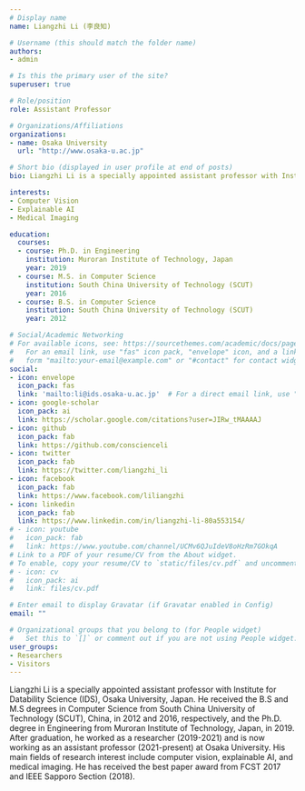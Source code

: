 ```yaml
---
# Display name
name: Liangzhi Li (李良知)

# Username (this should match the folder name)
authors:
- admin

# Is this the primary user of the site?
superuser: true

# Role/position
role: Assistant Professor

# Organizations/Affiliations
organizations:
- name: Osaka University
  url: "http://www.osaka-u.ac.jp"

# Short bio (displayed in user profile at end of posts)
bio: Liangzhi Li is a specially appointed assistant professor with Institute for Datability Science (IDS), Osaka University, Japan. He received the B.S and M.S degrees in Computer Science from South China University of Technology (SCUT), China, in 2012 and 2016, respectively, and the Ph.D. degree in Engineering from Muroran Institute of Technology, Japan, in 2019. After graduation, he worked as a researcher (2019-2021) and is now working as an assistant professor (2021-present) at Osaka University. His main fields of research interest include computer vision, explainable AI, and medical imaging.

interests:
- Computer Vision
- Explainable AI
- Medical Imaging

education:
  courses:
  - course: Ph.D. in Engineering
    institution: Muroran Institute of Technology, Japan
    year: 2019
  - course: M.S. in Computer Science
    institution: South China University of Technology (SCUT)
    year: 2016
  - course: B.S. in Computer Science
    institution: South China University of Technology (SCUT)
    year: 2012

# Social/Academic Networking
# For available icons, see: https://sourcethemes.com/academic/docs/page-builder/#icons
#   For an email link, use "fas" icon pack, "envelope" icon, and a link in the
#   form "mailto:your-email@example.com" or "#contact" for contact widget.
social:
- icon: envelope
  icon_pack: fas
  link: 'mailto:li@ids.osaka-u.ac.jp'  # For a direct email link, use "mailto:test@example.org".
- icon: google-scholar
  icon_pack: ai
  link: https://scholar.google.com/citations?user=JIRw_tMAAAAJ
- icon: github
  icon_pack: fab
  link: https://github.com/conscienceli
- icon: twitter
  icon_pack: fab
  link: https://twitter.com/liangzhi_li
- icon: facebook
  icon_pack: fab
  link: https://www.facebook.com/liliangzhi
- icon: linkedin
  icon_pack: fab
  link: https://www.linkedin.com/in/liangzhi-li-80a553154/
# - icon: youtube
#   icon_pack: fab
#   link: https://www.youtube.com/channel/UCMv6QJuIdeV8oHzRm7GOkqA
# Link to a PDF of your resume/CV from the About widget.
# To enable, copy your resume/CV to `static/files/cv.pdf` and uncomment the lines below.
# - icon: cv
#   icon_pack: ai
#   link: files/cv.pdf

# Enter email to display Gravatar (if Gravatar enabled in Config)
email: ""

# Organizational groups that you belong to (for People widget)
#   Set this to `[]` or comment out if you are not using People widget.
user_groups:
- Researchers
- Visitors
---
```


Liangzhi Li is a specially appointed assistant professor with Institute for Datability Science (IDS), Osaka University, Japan. He received the B.S and M.S degrees in Computer Science from South China University of Technology (SCUT), China, in 2012 and 2016, respectively, and the Ph.D. degree in Engineering from Muroran Institute of Technology, Japan, in 2019. After graduation, he worked as a researcher (2019-2021) and is now working as an assistant professor (2021-present) at Osaka University. His main fields of research interest include computer vision, explainable AI, and medical imaging. He has received the best paper award from FCST 2017 and IEEE Sapporo Section (2018).
